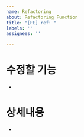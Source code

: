 ```yaml
---
name: Refactoring
about: Refactoring Function
title: "[FE] ref: "
labels: ''
assignees: ''

---
```


# 수정할 기능
- 

# 상세내용 
-
